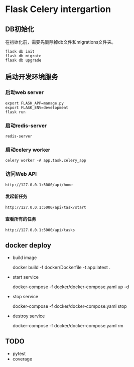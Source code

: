 # Flask Celery intergartion


## DB初始化

在初始化前，需要先删除掉db文件和migrations文件夹。

    flask db init
    flask db migrate
    flask db upgrade

## 启动开发环境服务

### 启动web server

    export FLASK_APP=manage.py
    export FLASK_ENV=development 
    flask run

### 启动redis-server

    redis-server

### 启动celery worker

    celery worker -A app.task.celery_app


### 访问Web API

    http://127.0.0.1:5000/api/home


#### 发起新任务

    http://127.0.0.1:5000/api/task/start

#### 查看所有的任务

    http://127.0.0.1:5000/api/tasks


## docker deploy

- build image

    docker build -f docker/Dockerfile -t app:latest .

- start service

    docker-compose -f docker/docker-compose.yaml up -d

- stop service

    docker-compose -f docker/docker-compose.yaml stop

- destroy service

    docker-compose -f docker/docker-compose.yaml rm

## TODO
- pytest
- coverage
